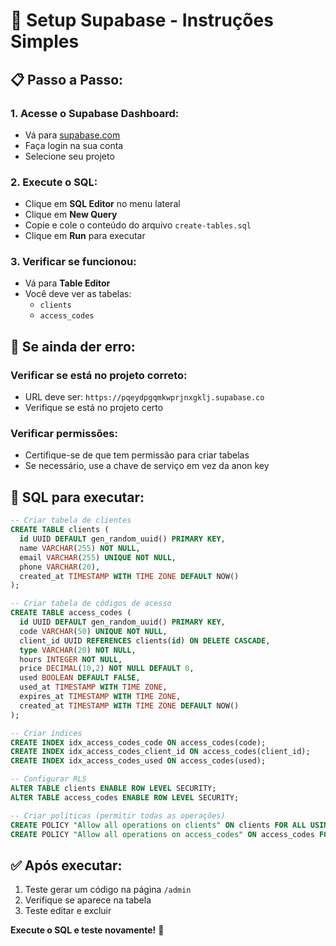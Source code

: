 # 🚀 Setup Supabase - Instruções Simples

## 📋 **Passo a Passo:**

### 1. **Acesse o Supabase Dashboard:**
- Vá para [supabase.com](https://supabase.com)
- Faça login na sua conta
- Selecione seu projeto

### 2. **Execute o SQL:**
- Clique em **SQL Editor** no menu lateral
- Clique em **New Query**
- Copie e cole o conteúdo do arquivo `create-tables.sql`
- Clique em **Run** para executar

### 3. **Verificar se funcionou:**
- Vá para **Table Editor**
- Você deve ver as tabelas:
  - `clients`
  - `access_codes`

## 🔧 **Se ainda der erro:**

### **Verificar se está no projeto correto:**
- URL deve ser: `https://pqeydpgqmkwprjnxgklj.supabase.co`
- Verifique se está no projeto certo

### **Verificar permissões:**
- Certifique-se de que tem permissão para criar tabelas
- Se necessário, use a chave de serviço em vez da anon key

## 📝 **SQL para executar:**

```sql
-- Criar tabela de clientes
CREATE TABLE clients (
  id UUID DEFAULT gen_random_uuid() PRIMARY KEY,
  name VARCHAR(255) NOT NULL,
  email VARCHAR(255) UNIQUE NOT NULL,
  phone VARCHAR(20),
  created_at TIMESTAMP WITH TIME ZONE DEFAULT NOW()
);

-- Criar tabela de códigos de acesso
CREATE TABLE access_codes (
  id UUID DEFAULT gen_random_uuid() PRIMARY KEY,
  code VARCHAR(50) UNIQUE NOT NULL,
  client_id UUID REFERENCES clients(id) ON DELETE CASCADE,
  type VARCHAR(20) NOT NULL,
  hours INTEGER NOT NULL,
  price DECIMAL(10,2) NOT NULL DEFAULT 0,
  used BOOLEAN DEFAULT FALSE,
  used_at TIMESTAMP WITH TIME ZONE,
  expires_at TIMESTAMP WITH TIME ZONE,
  created_at TIMESTAMP WITH TIME ZONE DEFAULT NOW()
);

-- Criar índices
CREATE INDEX idx_access_codes_code ON access_codes(code);
CREATE INDEX idx_access_codes_client_id ON access_codes(client_id);
CREATE INDEX idx_access_codes_used ON access_codes(used);

-- Configurar RLS
ALTER TABLE clients ENABLE ROW LEVEL SECURITY;
ALTER TABLE access_codes ENABLE ROW LEVEL SECURITY;

-- Criar políticas (permitir todas as operações)
CREATE POLICY "Allow all operations on clients" ON clients FOR ALL USING (true);
CREATE POLICY "Allow all operations on access_codes" ON access_codes FOR ALL USING (true);
```

## ✅ **Após executar:**
1. Teste gerar um código na página `/admin`
2. Verifique se aparece na tabela
3. Teste editar e excluir

**Execute o SQL e teste novamente!** 🎉
